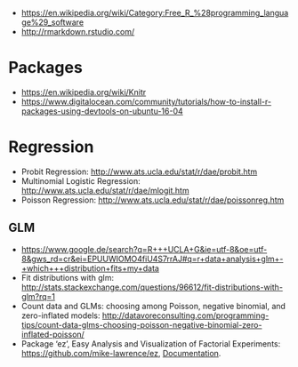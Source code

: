 

+ https://en.wikipedia.org/wiki/Category:Free_R_%28programming_language%29_software
+ http://rmarkdown.rstudio.com/

# Packages
+ https://en.wikipedia.org/wiki/Knitr
+ https://www.digitalocean.com/community/tutorials/how-to-install-r-packages-using-devtools-on-ubuntu-16-04

# Regression
+ Probit Regression: http://www.ats.ucla.edu/stat/r/dae/probit.htm
+ Multinomial Logistic Regression: http://www.ats.ucla.edu/stat/r/dae/mlogit.htm
+ Poisson Regression: http://www.ats.ucla.edu/stat/r/dae/poissonreg.htm 

## GLM 
+ https://www.google.de/search?q=R+++UCLA+G&ie=utf-8&oe=utf-8&gws_rd=cr&ei=EPUUWIOMO4fiU4S7rrAJ#q=r+data+analysis+glm+-+which+++distribution+fits+my+data
+ Fit distributions with glm: http://stats.stackexchange.com/questions/96612/fit-distributions-with-glm?rq=1
+ Count data and GLMs: choosing among Poisson, negative binomial, and zero-inflated models: http://datavoreconsulting.com/programming-tips/count-data-glms-choosing-poisson-negative-binomial-zero-inflated-poisson/
+ Package ‘ez’, Easy Analysis and Visualization of Factorial Experiments: https://github.com/mike-lawrence/ez, [Documentation](https://cran.r-project.org/web/packages/ez/ez.pdf).

